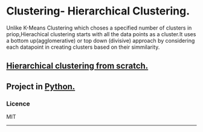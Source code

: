 # Clustering- Hierarchical Clustering.

Unlike K-Means Clustering which choses a specified number of clusters in priop,Hierachical clustering starts with all the data points as a cluster.It uses a bottom up(agglomerative) or top down (divisive) approach by considering each datapoint in creating clusters based on their simmilarity.

## [Hierarchical clustering from scratch.]()

## Project in [Python.]()

### Licence 

MIT
___
